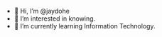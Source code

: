 - 👋 Hi, I’m @jaydohe
- 👀 I’m interested in knowing.
- 🌱 I’m currently learning Information Technology. 
<!---
jaydohe/jaydohe is a ✨ special ✨ repository because its `README.md` (this file) appears on your GitHub profile.
You can click the Preview link to take a look at your changes.
--->
